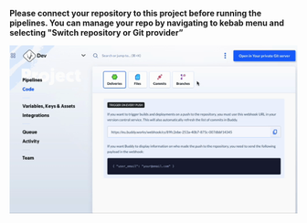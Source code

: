 **Please connect your repository to this project before running the pipelines.
You can manage your repo by navigating to kebab menu and selecting "Switch repository or Git provider”**

![Connect Repository](./connect_repo.gif)